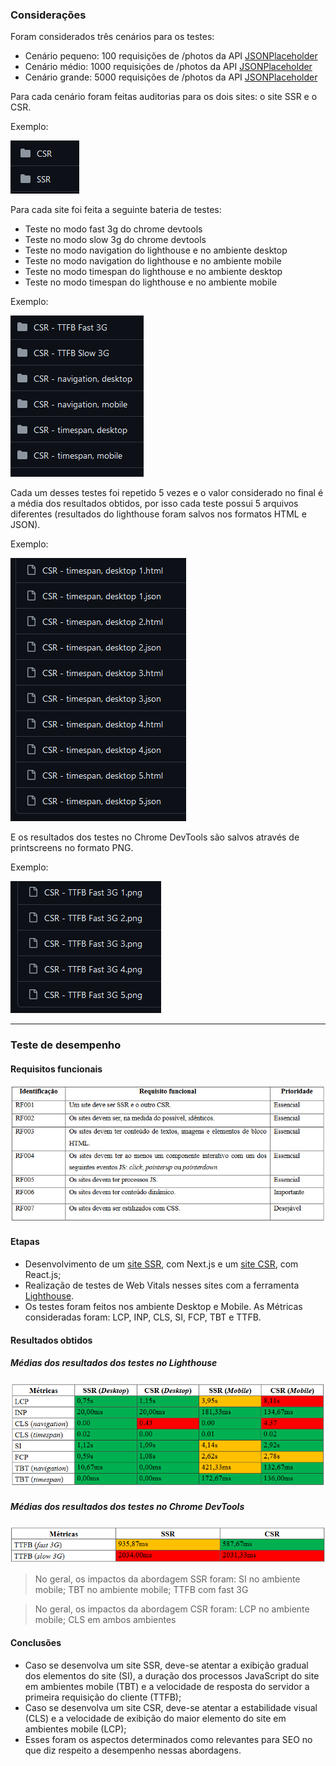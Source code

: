 ### Considerações

Foram considerados três cenários para os testes:
- Cenário pequeno: 100 requisições de /photos da API [JSONPlaceholder](https://jsonplaceholder.typicode.com/)
- Cenário médio: 1000 requisições de /photos da API [JSONPlaceholder](https://jsonplaceholder.typicode.com/)
- Cenário grande: 5000 requisições de /photos da API [JSONPlaceholder](https://jsonplaceholder.typicode.com/)

Para cada cenário foram feitas auditorias para os dois sites: o site SSR e o CSR.

Exemplo:

<img src="https://github.com/leobez/seo-comparison/blob/main/images_for_readme/img%201.png"/>

Para cada site foi feita a seguinte bateria de testes:
- Teste no modo fast 3g do chrome devtools
- Teste no modo slow 3g do chrome devtools
- Teste no modo navigation do lighthouse e no ambiente desktop
- Teste no modo navigation do lighthouse e no ambiente mobile
- Teste no modo timespan do lighthouse e no ambiente desktop
- Teste no modo timespan do lighthouse e no ambiente mobile

Exemplo:

<img src="https://github.com/leobez/seo-comparison/blob/main/images_for_readme/img%202.png"/>

Cada um desses testes foi repetido 5 vezes e o valor considerado no final é a média dos resultados obtidos, por isso cada teste possui 5 arquivos diferentes (resultados do lighthouse foram salvos nos formatos HTML e JSON).

Exemplo:

<img src="https://github.com/leobez/seo-comparison/blob/main/images_for_readme/img%203.png"/>

E os resultados dos testes no Chrome DevTools são salvos através de printscreens no formato PNG. 

Exemplo:

<img src="https://github.com/leobez/seo-comparison/blob/main/images_for_readme/img%204.png"/>

<hr>

### Teste de desempenho

#### Requisitos funcionais
<p align="justify">
    <img src="https://github.com/leobez/seo-comparison/blob/main/images_for_readme/RF%20-%20desemp..png"/>
</p>

#### Etapas
- Desenvolvimento de um [site SSR](https://github.com/leobez/seo-comparison/tree/main/Teste%20de%20desempenho/Sites_desenvolvidos/server-side), com Next.js e um [site CSR](https://github.com/leobez/seo-comparison/tree/main/Teste%20de%20desempenho/Sites_desenvolvidos/client-side), com React.js;
- Realização de testes de Web Vitals nesses sites com a ferramenta [Lighthouse](https://chromewebstore.google.com/detail/lighthouse/blipmdconlkpinefehnmjammfjpmpbjk?hl=pt-BR).
- Os testes foram feitos nos ambiente Desktop e Mobile. As Métricas consideradas foram: LCP, INP, CLS, SI, FCP, TBT e TTFB.

#### Resultados obtidos

##### Médias dos resultados dos testes no Lighthouse
<p align="justify">
    <img src="https://github.com/leobez/seo-comparison/blob/main/images_for_readme/lighthouse-media.png"/>
</p>

##### Médias dos resultados dos testes no Chrome DevTools
<p align="justify">
    <img src="https://github.com/leobez/seo-comparison/blob/main/images_for_readme/chromeDevTools-media.png"/>
</p>

> No geral, os impactos da abordagem SSR foram: SI no ambiente mobile; TBT no ambiente mobile; TTFB com fast 3G

> No geral, os impactos da abordagem CSR foram: LCP no ambiente mobile; CLS em ambos ambientes


#### Conclusões
- Caso se desenvolva um site SSR, deve-se atentar a exibição gradual dos elementos do site (SI), a duração dos processos JavaScript do site em ambientes mobile (TBT) e a velocidade de resposta do servidor a primeira requisição do cliente (TTFB);
- Caso se desenvolva um site CSR, deve-se atentar a estabilidade visual (CLS) e a velocidade de exibição do maior elemento do site em ambientes mobile (LCP);
- Esses foram os aspectos determinados como relevantes para SEO no que diz respeito a desempenho nessas abordagens.




